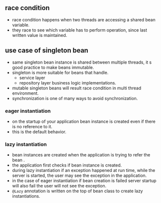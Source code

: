 ## race condition
- race condition happens when two threads are accessing a shared bean variable.
- they race to see which variable has to perform operation, since last written value is maintained. 
## use case of singleton bean
- same singleton bean instance is shared between multiple threads, it s good practice to make beans immutable.
- singleton is more suitable for beans that handle.
  - service layer
  - repository layer business logic implementations.
- mutable singleton beans will result race condition in multi thread environment.
- synchronization is one of many ways to avoid synchronization.

### eager instantiation
- on the startup of your application bean instance is created even if there is no reference to it.
- this is the default behavior.
### lazy instantiation
- bean instances are created when the application is trying to refer the bean .
- the application first checks if bean instance is created.
- during lazy instantiation if an exception happened at run time, while the server is started, the user may see the exception in the application.
- in the case of eager instantiation if bean creation is failed server startup will also fail the user will not see the exception.
- ```@Lazy``` annotation is written on the top of bean class to create lazy instantiations.
